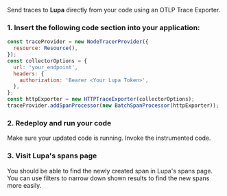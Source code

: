 Send traces to **Lupa** directly from your code using an OTLP Trace Exporter.

### 1. Insert the following code section into your application:
```javascript
const traceProvider = new NodeTracerProvider({
  resource: Resource(),
});
const collectorOptions = {
  url: 'your_endpoint',
  headers: {
    authorization: 'Bearer <Your Lupa Token>',
  },
};
const httpExporter = new HTTPTraceExporter(collectorOptions);
traceProvider.addSpanProcessor(new BatchSpanProcessor(httpExporter));
```

### 2. Redeploy and run your code
Make sure your updated code is running. Invoke the instrumented code.

### 3. Visit Lupa's spans page
You should be able to find the newly created span in Lupa's spans page. You can use filters to narrow down shown results to find the new spans more easily.